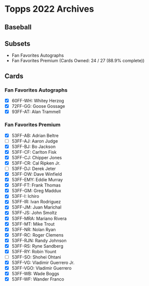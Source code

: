 # Topps 2022 Archives
## Baseball

## Subsets

- Fan Favorites Autographs
- Fan Favorites Premium  (Cards Owned: 24 / 27 (88.9% complete))

## Cards

### Fan Favorites Autographs
- [x] 60FF-WH: Whitey Herzog<br>
- [x] 72FF-GG: Goose Gossage<br>
- [x] 93FF-AT: Alan Trammell<br>
### Fan Favorites Premium
- [x] 53FF-AB: Adrian Beltre<br>
- [ ] 53FF-AJ: Aaron Judge<br>
- [x] 53FF-BJ: Bo Jackson<br>
- [x] 53FF-CF: Carlton Fisk<br>
- [x] 53FF-CJ: Chipper Jones<br>
- [x] 53FF-CR: Cal Ripken Jr.<br>
- [ ] 53FF-DJ: Derek Jeter<br>
- [x] 53FF-DW: Dave Winfield<br>
- [x] 53FF-EMY: Eddie Murray<br>
- [x] 53FF-FT: Frank Thomas<br>
- [x] 53FF-GM: Greg Maddux<br>
- [x] 53FF-I: Ichiro<br>
- [x] 53FF-IR: Ivan Rodriguez<br>
- [x] 53FF-JM: Juan Marichal<br>
- [x] 53FF-JS: John Smoltz<br>
- [x] 53FF-MRA: Mariano Rivera<br>
- [x] 53FF-MT: Mike Trout<br>
- [x] 53FF-NR: Nolan Ryan<br>
- [x] 53FF-RC: Roger Clemens<br>
- [x] 53FF-RJN: Randy Johnson<br>
- [x] 53FF-RS: Ryne Sandberg<br>
- [x] 53FF-RY: Robin Yount<br>
- [ ] 53FF-SO: Shohei Ohtani<br>
- [x] 53FF-VG: Vladimir Guerrero Jr.<br>
- [x] 53FF-VGO: Vladimir Guerrero<br>
- [x] 53FF-WB: Wade Boggs<br>
- [x] 53FF-WF: Wander Franco<br>
